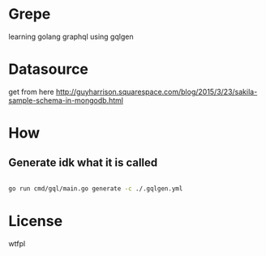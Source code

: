 # Grepe

learning golang graphql using gqlgen 

# Datasource

get from here http://guyharrison.squarespace.com/blog/2015/3/23/sakila-sample-schema-in-mongodb.html


# How

## Generate idk what it is called

```bash

go run cmd/gql/main.go generate -c ./.gqlgen.yml
```


# License

wtfpl